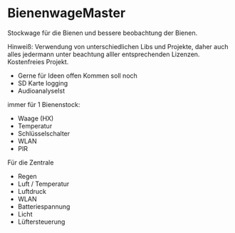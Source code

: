 # BienenwageMaster

Stockwage für die Bienen und bessere beobachtung der Bienen.

Hinweiß: Verwendung von unterschiedlichen Libs und Projekte, daher auch alles jedermann unter beachtung alller entsprechenden Lizenzen. Kostenfreies Projekt. 


- Gerne für Ideen offen
Kommen soll noch
- SD Karte logging
- AudioanalyseIst 

immer für 1 Bienenstock:
- Waage (HX)
- Temperatur
- Schlüsselschalter
- WLAN
- PIR


Für die Zentrale
- Regen
- Luft / Temperatur
- Luftdruck
- WLAN
- Batteriespannung
- Licht
- Lüftersteuerung


